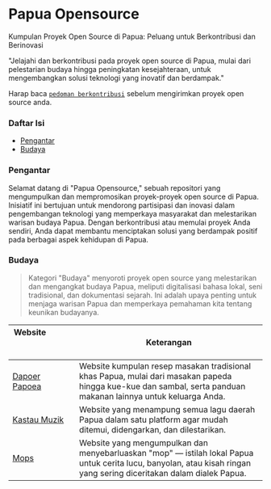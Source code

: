 # Papua Opensource
Kumpulan Proyek Open Source di Papua: Peluang untuk Berkontribusi dan Berinovasi

"Jelajahi dan berkontribusi pada proyek open source di Papua, mulai dari pelestarian budaya hingga peningkatan kesejahteraan, untuk mengembangkan solusi teknologi yang inovatif dan berdampak."

Harap baca  [`pedoman berkontribusi`](./contributing.md) sebelum mengirimkan proyek open source anda.

### Daftar Isi

- [Pengantar](#pengantar)
- [Budaya](#budaya)

### Pengantar

Selamat datang di "Papua Opensource," sebuah repositori yang mengumpulkan dan mempromosikan proyek-proyek open source di Papua. 
Inisiatif ini bertujuan untuk mendorong partisipasi dan inovasi dalam pengembangan teknologi yang memperkaya masyarakat dan melestarikan warisan budaya Papua. 
Dengan berkontribusi atau memulai proyek Anda sendiri, Anda dapat membantu menciptakan solusi yang berdampak positif pada berbagai aspek kehidupan di Papua.

### Budaya

>Kategori "Budaya" menyoroti proyek open source yang melestarikan dan mengangkat budaya Papua, meliputi digitalisasi bahasa lokal, seni tradisional, dan dokumentasi sejarah. Ini adalah upaya penting untuk menjaga warisan Papua dan memperkaya pemahaman kita tentang keunikan budayanya.

| Website&nbsp; &nbsp; &nbsp; &nbsp; &nbsp; &nbsp; &nbsp; &nbsp; &nbsp; &nbsp; &nbsp; &nbsp; &nbsp; &nbsp;&nbsp; &nbsp; &nbsp; &nbsp; &nbsp; &nbsp; &nbsp; &nbsp; &nbsp; &nbsp; &nbsp;&nbsp; &nbsp; &nbsp; &nbsp; &nbsp; &nbsp; | Keterangan                                                        |
| -------------------------------------------------------------------------------------------------------- | ------------------------------------------------------------------ |
| [Dapoer Papoea](https://dapoerpapoea.web.id/)                                                              | Website kumpulan resep masakan tradisional khas Papua, mulai dari masakan papeda hingga kue-kue dan sambal, serta panduan makanan lainnya untuk keluarga Anda.       |
| [Kastau Muzik](https://kastaumuzik.com/)                                                              | Website yang menampung semua lagu daerah Papua dalam satu platform agar mudah ditemui, didengarkan, dan dilestarikan.       |
| [Mops](https://mops.id/)                                                              | Website yang mengumpulkan dan menyebarluaskan "mop" — istilah lokal Papua untuk cerita lucu, banyolan, atau kisah ringan yang sering diceritakan dalam dialek Papua.       |

